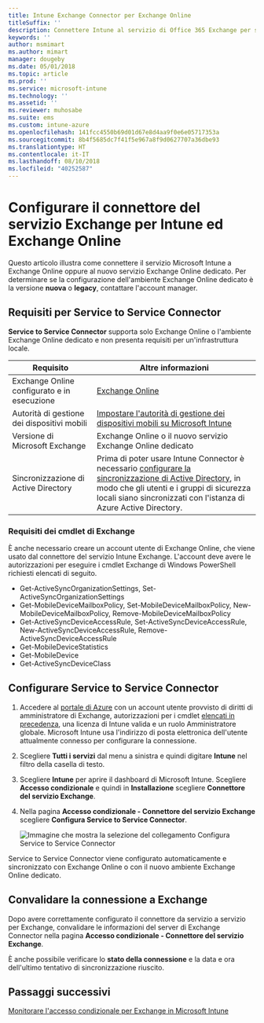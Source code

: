 ```yaml
---
title: Intune Exchange Connector per Exchange Online
titleSuffix: ''
description: Connettere Intune al servizio di Office 365 Exchange per supportare la gestione di dispositivi mobili (MDM) di Exchange ActiveSync.
keywords: ''
author: msmimart
ms.author: mimart
manager: dougeby
ms.date: 05/01/2018
ms.topic: article
ms.prod: ''
ms.service: microsoft-intune
ms.technology: ''
ms.assetid: ''
ms.reviewer: muhosabe
ms.suite: ems
ms.custom: intune-azure
ms.openlocfilehash: 141fcc4550b69d01d67e8d4aa9f0e6e05717353a
ms.sourcegitcommit: 8b4f5685dc7f41f5e967a8f9d0627707a36dbe93
ms.translationtype: HT
ms.contentlocale: it-IT
ms.lasthandoff: 08/10/2018
ms.locfileid: "40252587"
---
```

# <a name="configure-the-exchange-service-connector-for-intune-and-exchange-online"></a>Configurare il connettore del servizio Exchange per Intune ed Exchange Online

Questo articolo illustra come connettere il servizio Microsoft Intune a Exchange Online oppure al nuovo servizio Exchange Online dedicato. Per determinare se la configurazione dell'ambiente Exchange Online dedicato è la versione **nuova** o **legacy**, contattare l'account manager.

## <a name="service-to-service-connector-requirements"></a>Requisiti per Service to Service Connector
**Service to Service Connector** supporta solo Exchange Online o l'ambiente Exchange Online dedicato e non presenta requisiti per un'infrastruttura locale.


|              Requisito               |                                                                                                            Altre informazioni                                                                                                            |
|----------------------------------------|----------------------------------------------------------------------------------------------------------------------------------------------------------------------------------------------------------------------------------------|
| Exchange Online configurato e in esecuzione |                                                                                 [Exchange Online](https://technet.microsoft.com/library/jj200580.aspx)                                                                                 |
|   Autorità di gestione dei dispositivi mobili   |                                                       [Impostare l'autorità di gestione dei dispositivi mobili su Microsoft Intune](mdm-authority-set.md)                                                       |
|       Versione di Microsoft Exchange       |                                                                                      Exchange Online o il nuovo servizio Exchange Online dedicato                                                                                      |
|    Sincronizzazione di Active Directory    | Prima di poter usare Intune Connector è necessario [configurare la sincronizzazione di Active Directory](/intune/users-add), in modo che gli utenti e i gruppi di sicurezza locali siano sincronizzati con l'istanza di Azure Active Directory. |

### <a name="exchange-cmdlet-requirements"></a>Requisiti dei cmdlet di Exchange

È anche necessario creare un account utente di Exchange Online, che viene usato dal connettore del servizio Intune Exchange. L'account deve avere le autorizzazioni per eseguire i cmdlet Exchange di Windows PowerShell richiesti elencati di seguito.

 - Get-ActiveSyncOrganizationSettings, Set-ActiveSyncOrganizationSettings
 - Get-MobileDeviceMailboxPolicy, Set-MobileDeviceMailboxPolicy, New-MobileDeviceMailboxPolicy, Remove-MobileDeviceMailboxPolicy
 - Get-ActiveSyncDeviceAccessRule, Set-ActiveSyncDeviceAccessRule, New-ActiveSyncDeviceAccessRule, Remove-ActiveSyncDeviceAccessRule
 - Get-MobileDeviceStatistics
 - Get-MobileDevice
 - Get-ActiveSyncDeviceClass

## <a name="set-up-the-service-to-service-connector"></a>Configurare Service to Service Connector

1. Accedere al [portale di Azure](http://portal.azure.com) con un account utente provvisto di diritti di amministratore di Exchange, autorizzazioni per i cmdlet [elencati in precedenza](#exchange-cmdlet-requirements), una licenza di Intune valida e un ruolo Amministratore globale. Microsoft Intune usa l'indirizzo di posta elettronica dell'utente attualmente connesso per configurare la connessione.

2. Scegliere **Tutti i servizi** dal menu a sinistra e quindi digitare **Intune** nel filtro della casella di testo.

3. Scegliere **Intune** per aprire il dashboard di Microsoft Intune. Scegliere **Accesso condizionale** e quindi in **Installazione** scegliere **Connettore del servizio Exchange**.

4.  Nella pagina **Accesso condizionale - Connettore del servizio Exchange** scegliere **Configura Service to Service Connector**. 
   
     ![Immagine che mostra la selezione del collegamento Configura Service to Service Connector](media/exchange_service_connector.png)

Service to Service Connector viene configurato automaticamente e sincronizzato con Exchange Online o con il nuovo ambiente Exchange Online dedicato.

## <a name="validate-your-exchange-connection"></a>Convalidare la connessione a Exchange

Dopo avere correttamente configurato il connettore da servizio a servizio per Exchange, convalidare le informazioni del server di Exchange Connector nella pagina **Accesso condizionale - Connettore del servizio Exchange**.

È anche possibile verificare lo **stato della connessione** e la data e ora dell'ultimo tentativo di sincronizzazione riuscito.

## <a name="next-steps"></a>Passaggi successivi
[Monitorare l'accesso condizionale per Exchange in Microsoft Intune](conditional-access-exchange-monitor.md)